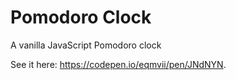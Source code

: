 # Pomodoro Clock

A vanilla JavaScript Pomodoro clock

See it here: https://codepen.io/eqmvii/pen/JNdNYN.

 
